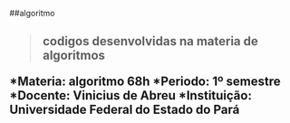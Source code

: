 ##algoritmo<h2>
> codigos desenvolvidas na materia de algoritmos

*Materia: algoritmo 68h
*Periodo: 1º semestre
*Docente: Vinicius de Abreu
*Instituição: Universidade Federal do Estado do Pará
